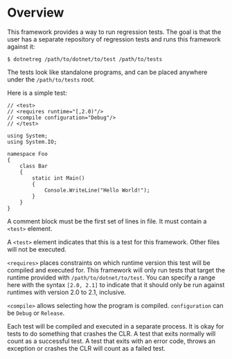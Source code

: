 # Overview

This framework provides a way to run regression tests. The goal is
that the user has a separate repository of regression tests and runs
this framework against it:

    $ dotnetreg /path/to/dotnet/to/test /path/to/tests

The tests look like standalone programs, and can be placed anywhere
under the `/path/to/tests` root.

Here is a simple test:

    // <test>
    // <requires runtime="[,2.0)"/>
    // <compile configuration="Debug"/>
    // </test>

    using System;
    using System.IO;

    namespace Foo
    {
        class Bar
        {
            static int Main()
            {
                Console.WriteLine("Hello World!");
            }
        }
    }

A comment block must be the first set of lines in file. It must
contain a `<test>` element.

A `<test>` element indicates that this is a test for this framework.
Other files will not be executed.

`<requires>` places constraints on which runtime version this test
will be compiled and executed for. This framework will only run tests
that target the runtime provided with `/path/to/dotnet/to/test`. You
can specify a range here with the syntax `[2.0, 2.1]` to indicate that
it should only be run against runtimes with version 2.0 to 2.1,
inclusive.

`<compile>` allows selecting how the program is compiled.
`configuration` can be `Debug` or `Release`.

Each test will be compiled and executed in a separate process. It is
okay for tests to do something that crashes the CLR. A test that exits
normally will count as a successful test. A test that exits with an
error code, throws an exception or crashes the CLR will count as a
failed test.
